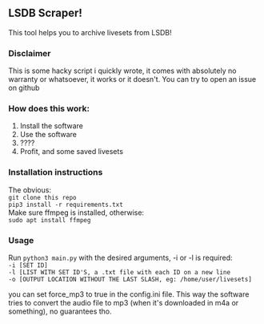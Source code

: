 ## **LSDB Scraper!**
This tool helps you to archive livesets from LSDB!

### **Disclaimer**
This is some hacky script i quickly wrote, it comes with absolutely no warranty or whatsoever, it works or it doesn't.
You can try to open an issue on github   
  

### **How does this work:**
1. Install the software
2. Use the software
3. ????
4. Profit, and some saved livesets

### **Installation instructions**
The obvious:  
`git clone this repo`  
`pip3 install -r requirements.txt`  
Make sure ffmpeg is installed, otherwise:  
`sudo apt install ffmpeg`

### **Usage**  
Run `python3 main.py` with the desired arguments, -i or -l is required:  
`-i [SET ID]`  
`-l [LIST WITH SET ID'S, a .txt file with each ID on a new line`  
`-o [OUTPUT LOCATION WITHOUT THE LAST SLASH, eg: /home/user/livesets]`

you can set force_mp3 to true in the config.ini file. This way the software tries to convert the audio file to mp3 (when it's downloaded in m4a or something), no guarantees tho.

